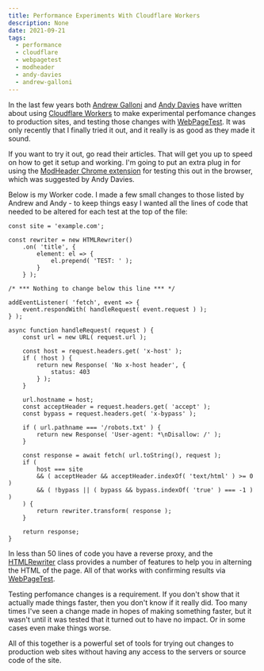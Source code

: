 ```yaml
---
title: Performance Experiments With Cloudflare Workers
description: None
date: 2021-09-21
tags:
  - performance
  - cloudflare
  - webpagetest
  - modheader
  - andy-davies
  - andrew-galloni
---
```


In the last few years both <a href="https://calendar.perfplanet.com/2019/prototyping-optimizations-with-cloudflare-workers-and-webpagetest/">Andrew Galloni</a> and <a href="https://andydavies.me/blog/2020/09/22/exploring-site-speed-optimisations-with-webpagetest-and-cloudflare-workers/">Andy Davies</a> have written about using <a href="https://workers.cloudflare.com/">Cloudflare Workers</a> to make experimental perfomance changes to production sites, and testing those changes with <a href="https://www.webpagetest.org/">WebPageTest</a>.  It was only recently that I finally tried it out, and it really is as good as they made it sound.

If you want to try it out, go read their articles.  That will get you up to speed on how to get it setup and working.  I'm going to put an extra plug in for using the <a href="https://chrome.google.com/webstore/detail/modheader/idgpnmonknjnojddfkpgkljpfnnfcklj?hl=en">ModHeader Chrome extension</a> for testing this out in the browser, which was suggested by Andy Davies.

Below is my Worker code.  I made a few small changes to those listed by Andrew and Andy - to keep things easy I wanted all the lines of code that needed to be altered for each test at the top of the file:

```js/0-8
const site = 'example.com';

const rewriter = new HTMLRewriter()
	.on( 'title', {
		element: el => {
			el.prepend( 'TEST: ' );
		}
	} );

/* *** Nothing to change below this line *** */

addEventListener( 'fetch', event => {
	event.respondWith( handleRequest( event.request ) );
} );

async function handleRequest( request ) {
	const url = new URL( request.url );

	const host = request.headers.get( 'x-host' );
	if ( !host ) {
		return new Response( 'No x-host header', {
			status: 403
		} );
	}

	url.hostname = host;
	const acceptHeader = request.headers.get( 'accept' );
	const bypass = request.headers.get( 'x-bypass' );

	if ( url.pathname === '/robots.txt' ) {
		return new Response( 'User-agent: *\nDisallow: /' );
	}

	const response = await fetch( url.toString(), request );
	if (
		host === site
		&& ( acceptHeader && acceptHeader.indexOf( 'text/html' ) >= 0 )
		&& ( !bypass || ( bypass && bypass.indexOf( 'true' ) === -1 ) )
	) {
		return rewriter.transform( response );
	}

	return response;
}
```

In less than 50 lines of code you have a reverse proxy, and the <a href="https://developers.cloudflare.com/workers/runtime-apis/html-rewriter">HTMLRewriter</a> class provides a number of features to help you in alterning the HTML of the page.  All of that works with confirming results via <a href="https://www.webpagetest.org/">WebPageTest</a>.

Testing perfomance changes is a requirement.  If you don't show that it actually made things faster, then you don't know if it really did.  Too many times I've seen a change made in hopes of making something faster, but it wasn't until it was tested that it turned out to have no impact.  Or in some cases even make things worse.

All of this together is a powerful set of tools for trying out changes to production web sites without having any access to the servers or source code of the site.
